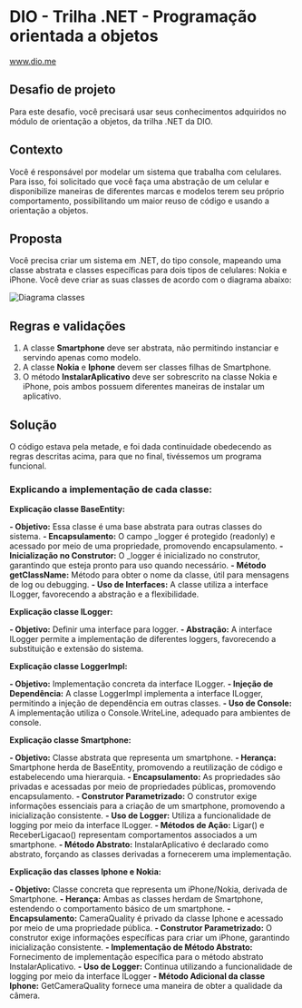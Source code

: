 # DIO - Trilha .NET - Programação orientada a objetos
www.dio.me

## Desafio de projeto
Para este desafio, você precisará usar seus conhecimentos adquiridos no módulo de orientação a objetos, da trilha .NET da DIO.

## Contexto
Você é responsável por modelar um sistema que trabalha com celulares. Para isso, foi solicitado que você faça uma abstração de um celular e disponibilize maneiras de diferentes marcas e modelos terem seu próprio comportamento, possibilitando um maior reuso de código e usando a orientação a objetos.

## Proposta
Você precisa criar um sistema em .NET, do tipo console, mapeando uma classe abstrata e classes específicas para dois tipos de celulares: Nokia e iPhone. 
Você deve criar as suas classes de acordo com o diagrama abaixo:

![Diagrama classes](Imagens/diagrama.png)

## Regras e validações
1. A classe **Smartphone** deve ser abstrata, não permitindo instanciar e servindo apenas como modelo.
2. A classe **Nokia** e **Iphone** devem ser classes filhas de Smartphone.
3. O método **InstalarAplicativo** deve ser sobrescrito na classe Nokia e iPhone, pois ambos possuem diferentes maneiras de instalar um aplicativo.

## Solução
O código estava pela metade, e foi dada continuidade obedecendo as regras descritas acima, para que no final, tivéssemos um programa funcional. 

### Explicando a implementação de cada classe:

**Explicação classe BaseEntity:**

**- Objetivo:** Essa classe é uma base abstrata para outras classes do sistema.
**- Encapsulamento:** O campo _logger é protegido (readonly) e acessado por meio de uma propriedade, promovendo encapsulamento.
**- Inicialização no Construtor:** O _logger é inicializado no construtor, garantindo que esteja pronto para uso quando necessário.
**- Método getClassName:** Método para obter o nome da classe, útil para mensagens de log ou debugging.
**- Uso de Interfaces:** A classe utiliza a interface ILogger, favorecendo a abstração e a flexibilidade.

**Explicação classe ILogger:**

**- Objetivo:** Definir uma interface para logger.
**- Abstração:** A interface ILogger permite a implementação de diferentes loggers, favorecendo a substituição e extensão do sistema.

**Explicação classe LoggerImpl:**

**- Objetivo:** Implementação concreta da interface ILogger.
**- Injeção de Dependência:** A classe LoggerImpl implementa a interface ILogger, permitindo a injeção de dependência em outras classes.
**- Uso de Console:** A implementação utiliza o Console.WriteLine, adequado para ambientes de console.

**Explicação classe Smartphone:**

**- Objetivo:** Classe abstrata que representa um smartphone.
**- Herança:** Smartphone herda de BaseEntity, promovendo a reutilização de código e estabelecendo uma hierarquia.
**- Encapsulamento:** As propriedades são privadas e acessadas por meio de propriedades públicas, promovendo encapsulamento.
**- Construtor Parametrizado:** O construtor exige informações essenciais para a criação de um smartphone, promovendo a inicialização consistente.
**- Uso de Logger:** Utiliza a funcionalidade de logging por meio da interface ILogger.
**- Métodos de Ação:** Ligar() e ReceberLigacao() representam comportamentos associados a um smartphone.
**- Método Abstrato:** InstalarAplicativo é declarado como abstrato, forçando as classes derivadas a fornecerem uma implementação.

**Explicação das classes Iphone e Nokia:**

**- Objetivo:** Classe concreta que representa um iPhone/Nokia, derivada de Smartphone.
**- Herança:** Ambas as classes herdam de Smartphone, estendendo o comportamento básico de um smartphone.
**- Encapsulamento:** CameraQuality é privado da classe Iphone e acessado por meio de uma propriedade pública.
**- Construtor Parametrizado:** O construtor exige informações específicas para criar um iPhone, garantindo inicialização consistente.
**- Implementação de Método Abstrato:** Fornecimento de implementação específica para o método abstrato InstalarAplicativo.
**- Uso de Logger:** Continua utilizando a funcionalidade de logging por meio da interface ILogger
**- Método Adicional da classe Iphone:** GetCameraQuality fornece uma maneira de obter a qualidade da câmera.
